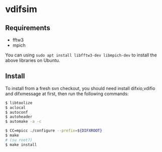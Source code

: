 # vdifsim

## Requirements

- fftw3
- mpich

You can using `sudo apt install libfftw3-dev libmpich-dev` to install the above libraries on Ubuntu.

## Install

To install from a fresh svn checkout, you should need install difxio,vdifio and difxmessage at first, then run the following commands:

```bash
$ libtoolize
$ aclocal
$ autoconf
$ autoheader
$ automake -a -c

$ CC=mpicc ./configure --prefix=${DIFXROOT}
$ make
# (su root?)
$ make install
```
